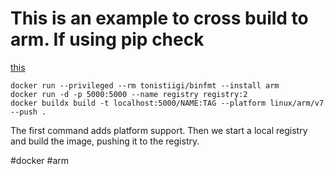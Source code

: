 # This is an example to cross build to arm. If using pip check
[this](202101262104_pip_arm.md)

```
docker run --privileged --rm tonistiigi/binfmt --install arm
docker run -d -p 5000:5000 --name registry registry:2
docker buildx build -t localhost:5000/NAME:TAG --platform linux/arm/v7 --push .
```
The first command adds platform support. Then we start a local registry and
build the image, pushing it to the registry.

#docker
#arm
